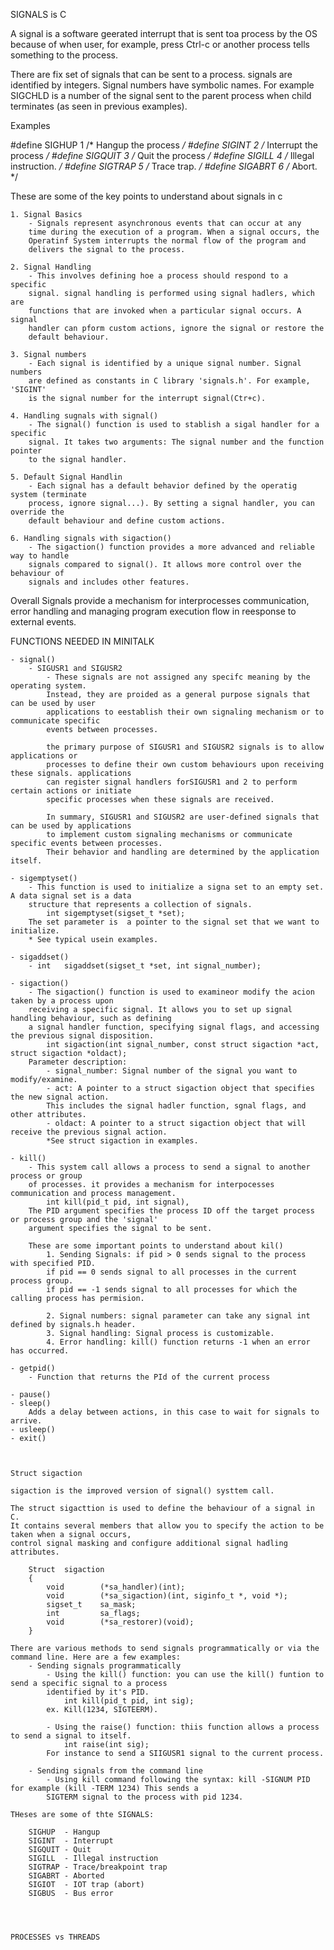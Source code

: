 
SIGNALS is C

A signal is a software geerated interrupt that is sent toa process by the OS
because of when user, for example, press Ctrl-c or another process tells
something to the process. 

There are fix set of signals that can be sent to a process. signals are identified
by integers. 
Signal numbers have symbolic names. For example SIGCHLD is a number of the 
signal sent to the parent process when child terminates (as seen in previous examples).

Examples

#define SIGHUP  1   /* Hangup the process */ 
#define SIGINT  2   /* Interrupt the process */ 
#define SIGQUIT 3   /* Quit the process */ 
#define SIGILL  4   /* Illegal instruction. */ 
#define SIGTRAP 5   /* Trace trap. */ 
#define SIGABRT 6   /* Abort. */

These are some of the key points to understand about signals in c

	1. Signal Basics
		- Signals represent asynchronous events that can occur at any
		time during the execution of a program. When a signal occurs, the 
		Operatinf System interrupts the normal flow of the program and 
		delivers the signal to the process.  

	2. Signal Handling
		- This involves defining hoe a process should respond to a specific
		signal. signal handling is performed using signal hadlers, which are 
		functions that are invoked when a particular signal occurs. A signal
		handler can pform custom actions, ignore the signal or restore the 
		default behaviour. 

	3. Signal numbers
		- Each signal is identified by a unique signal number. Signal numbers
		are defined as constants in C library 'signals.h'. For example, 'SIGINT'
		is the signal number for the interrupt signal(Ctr+c).

	4. Handling sugnals with signal()
		- The signal() function is used to stablish a sigal handler for a specific
		signal. It takes two arguments: The signal number and the function pointer 
		to the signal handler. 

	5. Default Signal Handlin 
		- Each signal has a default behavior defined by the operatig system (terminate 
		process, ignore signal...). By setting a signal handler, you can override the 
		default behaviour and define custom actions. 

	6. Handling signals with sigaction()
		- The sigaction() function provides a more advanced and reliable way to handle
		signals compared to signal(). It allows more control over the behaviour of
		signals and includes other features. 

Overall Signals provide a mechanism for interprocesses communication, error handling and
managing program execution flow in reesponse to external events.  

FUNCTIONS NEEDED IN MINITALK

	- signal()
		- SIGUSR1 and SIGUSR2
			- These signals are not assigned any specifc meaning by the operating system.
			Instead, they are proided as a general purpose signals that can be used by user
			applications to eestablish their own signaling mechanism or to communicate specific
			events between processes. 

			the primary purpose of SIGUSR1 and SIGUSR2 signals is to allow applications or
			processes to define their own custom behaviours upon receiving these signals. applications
			can register signal handlers forSIGUSR1 and 2 to perform certain actions or initiate
			specific processes when these signals are received.

			In summary, SIGUSR1 and SIGUSR2 are user-defined signals that can be used by applications 
			to implement custom signaling mechanisms or communicate specific events between processes. 
			Their behavior and handling are determined by the application itself.

	- sigemptyset()
		- This function is used to initialize a signa set to an empty set. A data signal set is a data 
		structure that represents a collection of signals. 
			int	sigemptyset(sigset_t *set);
		The set parameter is  a pointer to the signal set that we want to initialize. 
		* See typical usein examples. 

	- sigaddset()
		- int	sigaddset(sigset_t *set, int signal_number);

	- sigaction()
		- The sigaction() function is used to examineor modify the acion taken by a process upon 
		receiving a specific signal. It allows you to set up signal handling behaviour, such as defining
		a signal handler function, specifying signal flags, and accessing the previous signal disposition.
			int	sigaction(int signal_number, const struct sigaction *act, struct sigaction *oldact);
		Parameter description:
			- signal_number: Signal number of the signal you want to modify/examine.
			- act: A pointer to a struct sigaction object that specifies the new signal action. 
			This includes the signal hadler function, sgnal flags, and other attributes.
			- oldact: A pointer to a struct sigaction object that will receive the previous signal action.
			*See struct sigaction in examples.  

	- kill()
		- This system call allows a process to send a signal to another process or group
		of processes. it provides a mechanism for interpocesses communication and process management.
			int	kill(pid_t pid, int signal),
		The PID argument specifies the process ID off the target process or process group and the 'signal' 
		argument specifies the signal to be sent.

		These are some important points to understand about kil()
			1. Sending Signals: if pid > 0 sends signal to the process with specified PID.
			if pid == 0 sends signal to all processes in the current process group.
			if pid == -1 sends signal to all processes for which the calling process has permision. 

			2. Signal numbers: signal parameter can take any signal int defined by signals.h header.
			3. Signal handling: Signal process is customizable.
			4. Error handling: kill() function returns -1 when an error has occurred. 

	- getpid()
		- Function that returns the PId of the current process

	- pause()
	- sleep()
		Adds a delay between actions, in this case to wait for signals to arrive. 
	- usleep()
	- exit()



	Struct sigaction

	sigaction is the improved version of signal() systtem call. 

	The struct sigacttion is used to define the behaviour of a signal in C.
	It contains several members that allow you to specify the action to be taken when a signal occurs,
	control signal masking and configure additional signal hadling attributes. 

		Struct	sigaction
		{
			void		(*sa_handler)(int);
			void		(*sa_sigaction)(int, siginfo_t *, void *);
			sigset_t	sa_mask;
			int			sa_flags;
			void		(*sa_restorer)(void);
		}

	There are various methods to send signals programmatically or via the command line. Here are a few examples:
		- Sending signals programmatically
			- Using the kill() function: you can use the kill() funtion to send a specific signal to a process 
			identified by it's PID. 
				int kill(pid_t pid, int sig);
			ex. Kill(1234, SIGTEERM).

			- Using the raise() function: thiis function allows a process to send a signal to itself.
				int raise(int sig);
			For instance to send a SIIGUSR1 signal to the current process.
		
		- Sending signals from the command line
			- Using kill command following the syntax: kill -SIGNUM PID for example (kill -TERM 1234) This sends a
			SIGTERM signal to the process with pid 1234. 

	THeses are some of thte SIGNALS:

		SIGHUP	- Hangup
		SIGINT	- Interrupt
		SIGQUIT	- Quit
		SIGILL	- Illegal instruction
		SIGTRAP	- Trace/breakpoint trap
		SIGABRT	- Aborted
		SIGIOT	- IOT trap (abort)
		SIGBUS	- Bus error




	PROCESSES vs THREADS